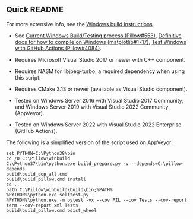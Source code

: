 Quick README
------------

For more extensive info, see the [Windows build instructions](build.rst).

* See [Current Windows Build/Testing process (Pillow#553)](https://github.com/python-pillow/Pillow/issues/553#issuecomment-37877416),
  [Definitive docs for how to compile on Windows (matplotlib#1717)](https://github.com/matplotlib/matplotlib/issues/1717#issuecomment-13343859),
  [Test Windows with GitHub Actions (Pillow#4084)](https://github.com/python-pillow/Pillow/pull/4084).


* Requires Microsoft Visual Studio 2017 or newer with C++ component.
* Requires NASM for libjpeg-turbo, a required dependency when using this script.
* Requires CMake 3.13 or newer (available as Visual Studio component).
* Tested on Windows Server 2016 with Visual Studio 2017 Community, and Windows Server 2019 with Visual Studio 2022 Community (AppVeyor).
* Tested on Windows Server 2022 with Visual Studio 2022 Enterprise (GitHub Actions).

The following is a simplified version of the script used on AppVeyor:
```
set PYTHON=C:\Python38\bin
cd /D C:\Pillow\winbuild
C:\Python37\bin\python.exe build_prepare.py -v --depends=C:\pillow-depends
build\build_dep_all.cmd
build\build_pillow.cmd install
cd ..
path C:\Pillow\winbuild\build\bin;%PATH%
%PYTHON%\python.exe selftest.py
%PYTHON%\python.exe -m pytest -vx --cov PIL --cov Tests --cov-report term --cov-report xml Tests
build\build_pillow.cmd bdist_wheel
```
